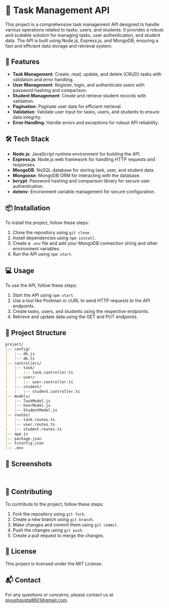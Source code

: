 # 🧠 Task Management API
This project is a comprehensive task management API designed to handle various operations related to tasks, users, and students. It provides a robust and scalable solution for managing tasks, user authentication, and student data. The API is built using Node.js, Express.js, and MongoDB, ensuring a fast and efficient data storage and retrieval system.

## 🚀 Features
- **Task Management**: Create, read, update, and delete (CRUD) tasks with validation and error handling.
- **User Management**: Register, login, and authenticate users with password hashing and comparison.
- **Student Management**: Create and retrieve student records with validation.
- **Pagination**: Paginate user data for efficient retrieval.
- **Validation**: Validate user input for tasks, users, and students to ensure data integrity.
- **Error Handling**: Handle errors and exceptions for robust API reliability.

## 🛠️ Tech Stack
- **Node.js**: JavaScript runtime environment for building the API.
- **Express.js**: Node.js web framework for handling HTTP requests and responses.
- **MongoDB**: NoSQL database for storing task, user, and student data.
- **Mongoose**: MongoDB ORM for interacting with the database.
- **bcrypt**: Password hashing and comparison library for secure user authentication.
- **dotenv**: Environment variable management for secure configuration.

## 📦 Installation
To install the project, follow these steps:
1. Clone the repository using `git clone`.
2. Install dependencies using `npm install`.
3. Create a `.env` file and add your MongoDB connection string and other environment variables.
4. Run the API using `npm start`.

## 💻 Usage
To use the API, follow these steps:
1. Start the API using `npm start`.
2. Use a tool like Postman or cURL to send HTTP requests to the API endpoints.
3. Create tasks, users, and students using the respective endpoints.
4. Retrieve and update data using the GET and PUT endpoints.

## 📂 Project Structure
```markdown
project/
|-- config/
|   |-- db.js
|   |-- db.ts
|-- controllers/
|   |-- task/
|   |   |-- task.controller.ts
|   |-- user/
|   |   |-- user.controller.ts
|   |-- student/
|   |   |-- student.controller.ts
|-- models/
|   |-- TaskModel.js
|   |-- UserModel.js
|   |-- StudentModel.js
|-- routes/
|   |-- task.routes.ts
|   |-- user.routes.ts
|   |-- student.routes.ts
|-- app.js
|-- package.json
|-- tsconfig.json
|-- .env
```

## 📸 Screenshots

 

## 🤝 Contributing
To contribute to the project, follow these steps:
1. Fork the repository using `git fork`.
2. Create a new branch using `git branch`.
3. Make changes and commit them using `git commit`.
4. Push the changes using `git push`.
5. Create a pull request to merge the changes.

## 📝 License
This project is licensed under the MIT License.

## 📬 Contact
For any questions or concerns, please contact us at [piyushgupta8601@gmail.com](piyushgupta8601@gmail.com).

